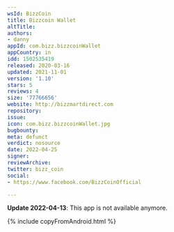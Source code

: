 ```yaml
---
wsId: BizzCoin
title: Bizzcoin Wallet
altTitle: 
authors:
- danny
appId: com.bizz.bizzcoinWallet
appCountry: in
idd: 1502535419
released: 2020-03-16
updated: 2021-11-01
version: '1.10'
stars: 5
reviews: 4
size: '77766656'
website: http://bizzmartdirect.com
repository: 
issue: 
icon: com.bizz.bizzcoinWallet.jpg
bugbounty: 
meta: defunct
verdict: nosource
date: 2022-04-25
signer: 
reviewArchive: 
twitter: bizz_coin
social:
- https://www.facebook.com/BizzCoinOfficial

---
```


**Update 2022-04-13**: This app is not available anymore.

{% include copyFromAndroid.html %}
